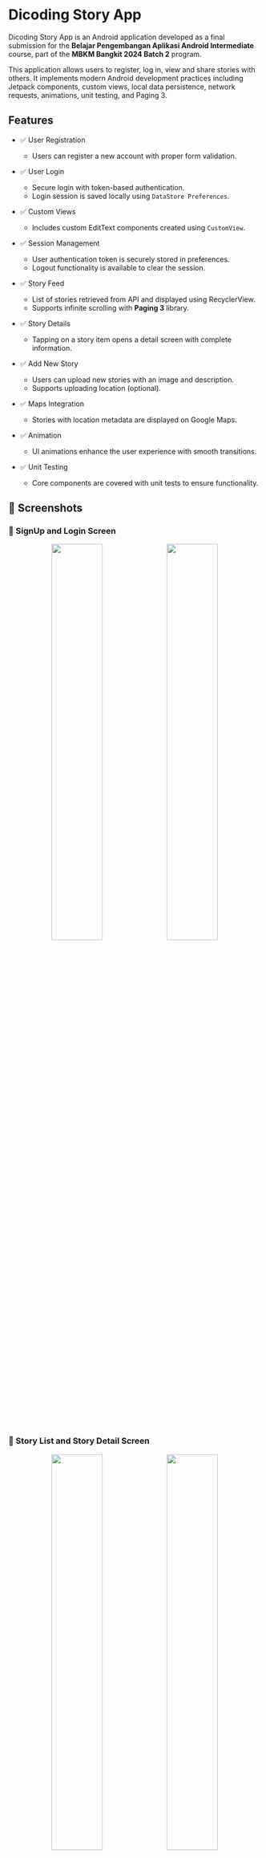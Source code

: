 # Dicoding Story App

Dicoding Story App is an Android application developed as a final submission for the **Belajar Pengembangan Aplikasi Android Intermediate** course, part of the **MBKM Bangkit 2024 Batch 2** program.

This application allows users to register, log in, view and share stories with others. It implements modern Android development practices including Jetpack components, custom views, local data persistence, network requests, animations, unit testing, and Paging 3.

## Features

- ✅ User Registration
  - Users can register a new account with proper form validation.
  
- ✅ User Login
  - Secure login with token-based authentication.
  - Login session is saved locally using `DataStore Preferences`.

- ✅ Custom Views
  - Includes custom EditText components created using `CustomView`.

- ✅ Session Management
  - User authentication token is securely stored in preferences.
  - Logout functionality is available to clear the session.

- ✅ Story Feed
  - List of stories retrieved from API and displayed using RecyclerView.
  - Supports infinite scrolling with **Paging 3** library.

- ✅ Story Details
  - Tapping on a story item opens a detail screen with complete information.

- ✅ Add New Story
  - Users can upload new stories with an image and description.
  - Supports uploading location (optional).

- ✅ Maps Integration
  - Stories with location metadata are displayed on Google Maps.

- ✅ Animation
  - UI animations enhance the user experience with smooth transitions.

- ✅ Unit Testing
  - Core components are covered with unit tests to ensure functionality.

## 📸 Screenshots

### 🔐 SignUp and Login Screen
<p align="center">
  <img src="https://github.com/user-attachments/assets/d08f35fa-e2c1-4650-922a-88bac6afcb12" width="45%" />
  <img src="https://github.com/user-attachments/assets/ac8bdd50-47dc-4755-b00b-d20fd198e032" width="45%" />
</p>

### 📜 Story List and Story Detail Screen
<p align="center">
  <img src="https://github.com/user-attachments/assets/5b0978b4-847f-46e7-9050-1c2926aced00" width="45%" />
  <img src="https://github.com/user-attachments/assets/e551aa0b-3a89-4d58-87fa-35d6e5d12222" width="45%" />
</p>

### ➕ Add Story Screen
<p align="center">
  <img src="https://github.com/user-attachments/assets/aafc3f3a-8656-430a-8705-63ebc543f1f9" width="30%" />
  <img src="https://github.com/user-attachments/assets/391dbbe3-8b09-47a3-94fc-14dee9655409" width="30%" />
  <img src="https://github.com/user-attachments/assets/43830d7f-0e02-4cba-a6b1-e454debad603" width="30%" />
</p>

### 🗺️ Map Screen
<p align="center">
  <img src="https://github.com/user-attachments/assets/ff376a4b-34c8-4313-bbc2-4b8344543765" width="30%" />
  <img src="https://github.com/user-attachments/assets/c8916f72-eff1-434d-89f8-9e58db583f05" width="30%" />
  <img src="https://github.com/user-attachments/assets/223145b1-3154-44f6-b418-3523fbdb73ef" width="30%" />
</p>

## Tech Stack

- Kotlin
- Retrofit2 + OkHttp
- Jetpack ViewModel + LiveData
- Jetpack Navigation Component
- Paging 3
- Google Maps SDK
- DataStore Preferences
- Coroutine & Flow
- Glide (for image loading)
- Custom View
- Unit Testing with JUnit and Mockito

## Getting Started

To build and run this project:

1. Clone this repository
2. Open the project in Android Studio
3. Set up your API key for Google Maps (if required)
4. Run on a physical device or emulator with minimum SDK 21+

## Acknowledgments

This project is part of the final submission for the Android Intermediate Learning Path by Dicoding and Bangkit Academy 2024. Special thanks to the mentors, reviewers, and the Dicoding team.

---

> For any feedback or suggestions, feel free to open an issue or contact me via email at **zahraaalfiya@gmail.com**.

